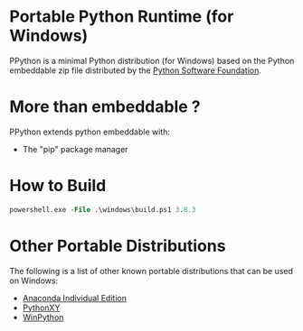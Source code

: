 # Portable Python Runtime (for Windows)

PPython is a minimal Python distribution (for Windows) based on the Python embeddable zip file distributed by the [Python Software Foundation](https://www.python.org/downloads/windows/).

# More than embeddable ?

PPython extends python embeddable with:
- The "pip" package manager

# How to Build
```ps
powershell.exe -File .\windows\build.ps1 3.8.3
```

# Other Portable Distributions
The following is a list of other known portable distributions that can be used on Windows:

- [Anaconda Individual Edition](https://www.anaconda.com/products/individual#windows)
- [PythonXY](http://python-xy.github.io/)
- [WinPython](http://winpython.github.io/)
